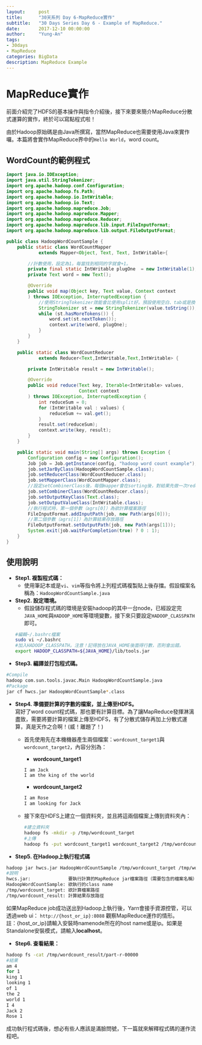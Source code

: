 ```yaml
---
layout:     post
title:      "30天系列 Day 6-MapReduce實作"
subtitle:   "30 Days Series Day 6 - Example of MapReduce."
date:       2017-12-10 00:00:00
author:     "Yung-An"
tags:
- 30days
- MapReduce
categories: BigData
description: MapReduce Example
---
```


# MapReduce實作

前面介紹完了HDFS的基本操作與指令介紹後，接下來要來簡介MapReduce分散式運算的實作，終於可以寫點程式啦！

由於Hadoop原始碼是由Java所撰寫，當然MapReduce也需要使用Java來實作囉。本篇將會實作MapReduce界中的`Hello World`，word count。

## WordCount的範例程式
```java
import java.io.IOException;
import java.util.StringTokenizer;
import org.apache.hadoop.conf.Configuration;
import org.apache.hadoop.fs.Path;
import org.apache.hadoop.io.IntWritable;
import org.apache.hadoop.io.Text;
import org.apache.hadoop.mapreduce.Job;
import org.apache.hadoop.mapreduce.Mapper;
import org.apache.hadoop.mapreduce.Reducer;
import org.apache.hadoop.mapreduce.lib.input.FileInputFormat;
import org.apache.hadoop.mapreduce.lib.output.FileOutputFormat;

public class HadoopWordCountSample {
    public static class WordCountMapper
            extends Mapper<Object, Text, Text, IntWritable>{

        //計數使用，設定為1。每當找到相同的字就會+1。
        private final static IntWritable plugOne  = new IntWritable(1);
        private Text word = new Text();

        @Override
        public void map(Object key, Text value, Context context
        ) throws IOException, InterruptedException {
            //使用StringTokenizer效能會比使用split好。預設使用空白、tab或是換行當作分隔符號。
            StringTokenizer st = new StringTokenizer(value.toString());
            while (st.hasMoreTokens()) {
                word.set(st.nextToken());
                context.write(word, plugOne);
            }
        }
    }

    public static class WordCountReducer
            extends Reducer<Text,IntWritable,Text,IntWritable> {

        private IntWritable result = new IntWritable();

        @Override
        public void reduce(Text key, Iterable<IntWritable> values,
                           Context context
        ) throws IOException, InterruptedException {
            int reduceSum = 0;
            for (IntWritable val : values) {
                reduceSum += val.get();
            }
            result.set(reduceSum);
            context.write(key, result);
        }
    }

    public static void main(String[] args) throws Exception {
        Configuration config = new Configuration();
        Job job = Job.getInstance(config, "hadoop word count example");
        job.setJarByClass(HadoopWordCountSample.class);
        job.setReducerClass(WordCountReducer.class);
        job.setMapperClass(WordCountMapper.class);
        //設定setCombinerClass後，每個mapper會在sorting後，對結果先做一次reduce
        job.setCombinerClass(WordCountReducer.class);
        job.setOutputKeyClass(Text.class);
        job.setOutputValueClass(IntWritable.class);
        //執行程式時，第一個參數（agrs[0]）為欲計算檔案路徑
        FileInputFormat.addInputPath(job, new Path(args[0]));
        //第二個參數（agrs[1]）為計算結果存放路徑
        FileOutputFormat.setOutputPath(job, new Path(args[1]));
        System.exit(job.waitForCompletion(true) ? 0 : 1);
    }
}
```

## 使用說明

* **Step1. 複製程式碼：**
  * 使用筆記本或是`vi`、`vim`等指令將上列程式碼複製貼上後存擋。假設檔案名稱為：`HadoopWordCountSample.java`
* **Step2. 設定環境。**
  * 假設儲存程式碼的環境是安裝hadoop的其中一台node，已經設定完`JAVA_HOME`與`HADOOP_HOME`等環境變數，接下來只要設定`HADOOP_CLASSPATH`即可。
  ```bash
  #編輯~/.bashrc檔案
  sudo vi ~/.bashrc
  #加入HADOOP_CLASSPATH。注意！記得放在JAVA_HOME後面得行數，否則會出錯。
  export HADOOP_CLASSPATH=${JAVA_HOME}/lib/tools.jar
  ```
* **Step3. 編譯並打包程式碼。**
```bash
#Compile
hadoop com.sun.tools.javac.Main HadoopWordCountSample.java
#Package
jar cf hwcs.jar HadoopWordCountSample*.class
```
* **Step4. 準備要計算的字數的檔案，並上傳至HDFS。**    
寫好了word count程式碼，那也要有計算目標。為了讓MapReduce發揮淋漓盡致，需要將要計算的檔案上傳至HDFS，有了分散式儲存再加上分散式運算，真是天作之合啊！(威！離題了！)    
  * 首先使用先在本機機器產生兩個檔案：`wordcount_target1`與`wordcount_target2`，內容分別為：    
    * **wordcount_target1**
    ```bash
    I am Jack
    I am the king of the world
    ```
    * **wordcount_target2**
    ```bash
    I am Rose
    I am looking for Jack
    ```

  * 接下來在HDFS上建立一個資料夾，並且將這兩個檔案上傳到資料夾內：    
    ```bash
    #建立資料夾
    hadoop fs -mkdir -p /tmp/wordcount_target
    #上傳
    hadoop fs -put wordcount_target1 wordcount_target2 /tmp/wordcount_target
    ```
* **Step5. 在Hadoop上執行程式碼**
```bash
hadoop jar hwcs.jar HadoopWordCountSample /tmp/wordcount_target /tmp/wordcount_result
#說明
hwcs.jar:              要執行計算的MapReduce jar檔案路徑（需要包含的檔案名稱）
HadoopWordCountSample: 欲執行的class name
/tmp/wordcount_target: 欲計算檔案路徑
/tmp/wordcount_result: 計算結果存放路徑
```
如果MapReduce job成功送出到Hadoop上執行後，Yarn會接手資源控管，可以透過web ui：
`http://{host_or_ip}:8088` 觀察MapReduce運作的情形。    
註：{host_or_ip}請輸入安裝時namenode所在的host name或是ip。如果是Standalone安裝模式，請輸入**localhost**。

* **Step6. 查看結果：**
```bash
hadoop fs -cat /tmp/wordcount_result/part-r-00000
#結果
am 4
for 1
king 1
looking 1
of 1
the 2
world 1
I 4
Jack 2
Rose 1
```

成功執行程式碼後，想必有些人應該是滿臉問號，下一篇就來解釋程式碼的運作流程吧。
